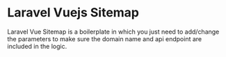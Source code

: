 # Laravel Vuejs Sitemap
Laravel Vue Sitemap is a boilerplate in which you just need to add/change the parameters to make sure the domain name and api endpoint are included in the logic.

